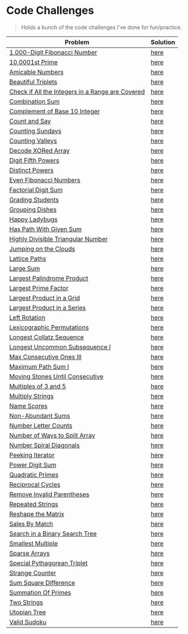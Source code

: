 # Code Challenges

> Holds a bunch of the code challenges I've done for fun/practice.

| Problem                                                                                         | Solution                                                                       |
| ----------------------------------------------------------------------------------------------- | ------------------------------------------------------------------------------ |
| [1,000-Digit Fibonacci Number](https://projecteuler.net/problem=25)                                                                   | [here](./project-euler/1000_digit_fibonacci_number.py)                            |
| [10,0001st Prime](https://projecteuler.net/problem=7)                                                                                 | [here](./project-euler/nth_prime.py)                                              |
| [Amicable Numbers](https://projecteuler.net/problem=21)                                                                               | [here](./project-euler/amicable_numbers.py)                                       |
| [Beautiful Triplets](https://www.hackerrank.com/challenges/beautiful-triplets)                                                        | [here](./hacker-rank/BeautifulTriplets.java)                                    |
| [Check if All the Integers in a Range are Covered](https://leetcode.com/problems/check-if-all-the-integers-in-a-range-are-covered)    | [here](./leetcode/is_covered.py)                                                        |
| [Combination Sum](https://leetcode.com/problems/combination-sum)                                                                      | [here](./leetcode/CombinationSum.java)                                       |
| [Complement of Base 10 Integer](https://leetcode.com/problems/complement-of-base-10-integer)                                          | [here](./leetcode/ComplementOfBase10Integer.java)                            |
| [Count and Say](https://leetcode.com/problems/count-and-say)                                                                          | [here](./leetcode/CountAndSay.java)                                                      |
| [Counting Sundays](https://projecteuler.net/problem=19)                                                                               | [here](./project-euler/counting_sundays.py)                                       |
| [Counting Valleys](https://www.hackerrank.com/challenges/counting-valleys)                                                            | [here](./hacker-rank/counting-valleys.js)                                       |
| [Decode XORed Array](https://leetcode.com/problems/decode-xored-array)                                                                | [here](./leetcode/DecodeXoredArray.java)  |
| [Digit Fifth Powers](https://projecteuler.net/problem=30)                                                                             | [here](./project-euler/digit_fifth_powers.py) |
| [Distinct Powers](https://projecteuler.net/problem=29)                                                                                | [here](./project-euler/distinct_powers.py)    |
| [Even Fibonacci Numbers](https://projecteuler.net/problem=2)                                                                          | [here](./project-euler/even_fibonacci_numbers.py) |
| [Factorial Digit Sum](https://projecteuler.net/problem=20)                                                                            | [here](./project-euler/factorial_digit_sum.py)                                    |
| [Grading Students](https://www.hackerrank.com/challenges/grading)                                                                     | [here](./hacker-rank/GradingStudents.java)                                      |
| [Grouping Dishes](https://app.codesignal.com/interview-practice/question/xrFgR63cw7Nch4vXo/description)                               | [here](./code-signal/GroupingDishes.java)                                       |
| [Happy Ladybugs](https://www.hackerrank.com/challenges/happy-ladybug)                                                                 | [here](./hacker-rank/HappyLadybugs.java)                                        |
| [Has Path With Given Sum](https://app.codesignal.com/interview-practice/question/TG4tEMPnAc3PnzRCs/description)                       | [here](./code-signal/HasPathWithGivenSum.java)                                  |
| [Highly Divisible Triangular Number](https://projecteuler.net/problem=12)                                                             | [here](./project-euler/highly_divisible_triangular_number.py)                     |
| [Jumping on the Clouds](https://www.hackerrank.com/challenges/jumping-on-the-clouds)                                                  | [here](./hacker-rank/jumping-on-clouds.js)                                      |
| [Lattice Paths](https://projecteuler.net/problem=15)                                                                                  | [here](./project-euler/lattice_paths.py)                                          |
| [Large Sum](https://projecteuler.net/problem=13)                                                                                      | [here](./project-euler/large_sum/large_sum.py)                                    |
| [Largest Palindrome Product](https://projecteuler.net/problem=4)                                                                      | [here](./project-euler/largest_palindrome_product.py)                             |
| [Largest Prime Factor](https://projecteuler.net/problem=3)                                                                            | [here](./project-euler/largest_prime_number.py)                                   |
| [Largest Product in a Grid](https://projecteuler.net/problem=11)                                                                      | [here](./project-euler/largest_product_in_grid/largest_product_in_grid.py)        |
| [Largest Product in a Series](https://projecteuler.net/problem=8)                                                                     | [here](./project-euler/largest_product_in_series/largest_product_in_series.py)    |
| [Left Rotation](https://www.hackerrank.com/challenges/array-left-rotation)                                                            | [here](./hacker-rank/LeftRotation.java)                                         |
| [Lexicographic Permutations](https://projecteuler.net/problem=24)                                                                     | [here](./project-euler/lexicographic_permutations.py)                             |
| [Longest Collatz Sequence](https://projecteuler.net/problem=14)                                                                       | [here](./project-euler/longest_collatz_sequence.py)                               |
| [Longest Uncommon Subsequence I](https://leetcode.com/problems/longest-uncommon-subsequence-i)                                        | [here](./leetcode/LongestUncommonSubsequenceI.java)                          |
| [Max Consecutive Ones III](https://leetcode.com/problems/max-consecutive-ones-iii)                                                    | [here](./leetcode/MaxConsecutiveOnesIII.java)                                |
| [Maximum Path Sum I](https://projecteuler.net/problem=18)                                                                             | [here](./project-euler/maximum_path_sum_i/maximum_path_sum_i.py)                  |
| [Moving Stones Until Consecutive](https://leetcode.com/problems/moving-stones-until-consecutive)                                      | [here](./leetcode/MovingStonesUntilConsecutive.java)                         |
| [Multiples of 3 and 5](https://projecteuler.net/problem=1)                                                                            | [here](./project-euler/multiples_of_3_and_5.py)                                   |
| [Multiply Strings](https://leetcode.com/problems/multiply-strings)                                                                    | [here](./leetcode/MultiplyStrings.java)                                      |
| [Name Scores](https://projecteuler.net/problem=22)                                                                                    | [here](./project-euler/name_scores/name_scores.py)                                |
| [Non-Abundant Sums](https://projecteuler.net/problem=23)                                                                              | [here](./project-euler/non_abundant_sums.py)                                      |
| [Number Letter Counts](https://projecteuler.net/problem=17)                                                                           | [here](./project-euler/NumberLetterCounts.java)                                   |
| [Number of Ways to Split Array](https://leetcode.com/problems/number-of-ways-to-split-array)                                          | [here](./leetcode/ways_to_split_array.py)                                         |
| [Number Spiral Diagonals](https://projecteuler.net/problem=28)                                                                        | [here](./project-euler/number_spiral_diagonals.py)                                |
| [Peeking Iterator](https://leetcode.com/problems/peeking-iterator)                                                                    | [here](./leetcode/PeekingIterator.java)                                           |
| [Power Digit Sum](https://projecteuler.net/problem=15)                                                                                | [here](./project-euler/power_digit_sum.py)                                        |
| [Quadratic Primes](https://projecteuler.net/problem=27)                                                                               | [here](./project-euler/quadratic_primes.py)                                       |
| [Reciprocal Cycles](https://projecteuler.net/problem=26)                                                                              | [here](./project-euler/reciprocal_cycles.py)                                      |
| [Remove Invalid Parentheses](https://leetcode.com/problems/remove-invalid-parentheses)                                                | [here](./leetcode/RemoveInvalidParentheses.java)                             |
| [Repeated Strings](https://www.hackerrank.com/challenges/repeated-string)                                                             | [here](./hacker-rank/repeated-string.js)                                        |
| [Reshape the Matrix](https://leetcode.com/problems/reshape-the-matrix)                                                                | [here](./leetcode/matrix_reshape.py)                                         |
| [Sales By Match](https://www.hackerrank.com/challenges/sock-merchant)                                                                 | [here](./hacker-rank/sales-by-match.js)                                         |
| [Search in a Binary Search Tree](https://leetcode.com/problems/search-in-a-binary-search-tree/)                                       | [here](./leetcode/SearchBST.ts)                                                        |
| [Smallest Multiple](https://projecteuler.net/problem=5)                                                                               | [here](./project-euler/smallest_multiple.py)                                      |
| [Sparse Arrays](https://www.hackerrank.com/challenges/sparse-arrays)                                                                  | [here](./hacker-rank/SparseArrays.java)                                         |
| [Special Pythagorean Triplet](https://projecteuler.net/problem=9)                                                                     | [here](./project-euler/special_pythagorean_triplet.py)                            |
| [Strange Counter](https://www.hackerrank.com/challenges/strange-code)                                                                 | [here](./hacker-rank/special_pythagorean_triplet.py)                            |
| [Sum Square Difference](https://projecteuler.net/problem=6)                                                                           | [here](./project-euler/StrangeCounter.java)                                       |
| [Summation Of Primes](https://projecteuler.net/problem=10)                                                                            | [here](./project-euler/summation_of_primes.py)                                    |
| [Two Strings](https://www.hackerrank.com/challenges/two-strings)                                                                      | [here](./hacker-rank/TwoStrings.java)                                           |
| [Utopian Tree](https://www.hackerrank.com/challenges/utopian-tree)                                                                    | [here](./hacker-rank/UtopianTree.java)                                          |
| [Valid Sudoku](https://leetcode.com/problems/valid-sudoku)                                                                            | [here](./leetcode/ValidSudoku.java)                                                      |
